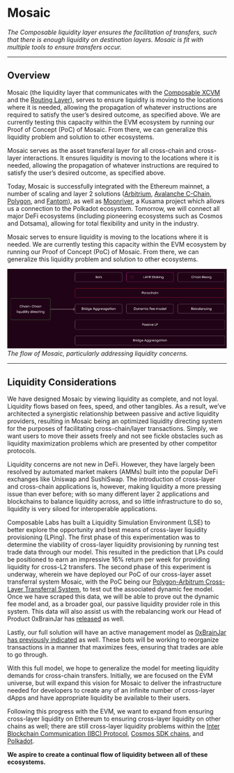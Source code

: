 # Mosaic

*The Composable liquidity layer ensures the facilitation of transfers, such that there is enough liquidity on destination layers. Mosaic is fit with multiple tools to ensure transfers occur.*

---

## Overview

Mosaic (the liquidity layer that communicates with the [Composable XCVM](./cross-chain-virtual-machine.html) and the [Routing Layer](./routing-layer.html)), serves to ensure liquidity is moving to the locations where it is needed, allowing the propagation of whatever instructions are required to satisfy the user’s desired outcome, as specified above. We are currently testing this capacity within the EVM ecosystem by running our Proof of Concept (PoC) of Mosaic. From there, we can generalize this liquidity problem and solution to other ecosystems.

Mosaic serves as the asset transferal layer for all cross-chain and cross-layer interactions. It ensures liquidity is moving to the locations where it is needed, allowing the propagation of whatever instructions are required to satisfy the user’s desired outcome, as specified above.

Today, Mosaic is successfully integrated with the Ethereum mainnet, a number of scaling and layer 2 solutions ([Arbitrium](https://composablefi.medium.com/composable-finance-is-collaborating-with-arbitrum-for-seamless-cross-layer-transfers-be42d7da4ccc), [Avalanche C-Chain](https://composablefi.medium.com/integrating-avalanches-c-chain-into-the-mosaic-poc-631a75e8be23), [Polygon](https://composablefi.medium.com/composable-finance-collaborates-with-polygon-for-integration-into-its-layer-2-bridge-40aaf4a47954), and [Fantom](https://composablefi.medium.com/composable-integrates-fantom-into-its-mosaic-poc-bridge-25a4a5569875)), as well as [Moonriver](https://composablefi.medium.com/composable-integrates-moonriver-into-the-mosaic-poc-bridge-73442af528cc), a Kusama project which allows us a connection to the Polkadot ecosystem. Tomorrow, we will connect all major DeFi ecosystems (including pioneering ecosystems such as Cosmos and Dotsama), allowing for total flexibility and unity in the industry.

Mosaic serves to ensure liquidity is moving to the locations where it is needed. We are currently testing this capacity within the EVM ecosystem by running our Proof of Concept (PoC) of Mosaic. From there, we can generalize this liquidity problem and solution to other ecosystems.

![Flow of Mosaic](./flow-of-mosaic.png)
*The flow of Mosaic, particularly addressing liquidity concerns.*

---

## Liquidity Considerations

We have designed Mosaic by viewing liquidity as complete, and not loyal. Liquidity flows based on fees, speed, and other tangibles. As a result, we’ve architected a synergistic relationship between passive and active liquidity providers, resulting in Mosaic being an optimized liquidity directing system for the purposes of facilitating cross-chain/layer transactions. Simply, we want users to move their assets freely and not see fickle obstacles such as liquidity maximization problems which are presented by other competitor protocols.

Liquidity concerns are not new in DeFi. However, they have largely been resolved by automated market makers (AMMs) built into the popular DeFi exchanges like Uniswap and SushiSwap. The introduction of cross-layer and cross-chain applications is, however, making liquidity a more pressing issue than ever before; with so many different layer 2 applications and blockchains to balance liquidity across, and so little infrastructure to do so, liquidity is very siloed for interoperable applications.


Composable Labs has built a Liquidity Simulation Environment (LSE) to better explore the opportunity and best means of cross-layer liquidity provisioning (LPing). The first phase of this experimentation was to determine the viability of cross-layer liquidity provisioning by running test trade data through our model. This resulted in the prediction that LPs could be positioned to earn an impressive 16% return per week for providing liquidity for cross-L2 transfers. The second phase of this experiment is underway, wherein we have deployed our PoC of our cross-layer asset transferral system Mosaic, with the PoC being our [Polygon-Arbitrum Cross-Layer Transferral System](https://composablefi.medium.com/the-launch-of-our-polygon-arbitrum-cross-layer-transferral-system-a-novel-proof-of-concept-b4cfc8cf0023), to test out the associated dynamic fee model. Once we have scraped this data, we will be able to prove out the dynamic fee model and, as a broader goal, our passive liquidity provider role in this system. This data will also assist us with the rebalancing work our Head of Product 0xBrainJar has [released](https://0xbrainjar.medium.com/liquidity-forecasting-in-mosaic-e93beb6cc511) as well.

Lastly, our full solution will have an active management model as [0xBrainJar has previously indicated](https://0xbrainjar.medium.com/mosaic-phase-2-deploying-an-mvp-for-transfers-across-a-number-of-l2s-with-bot-facilitated-f9991271c7cd) as well. These bots will be working to reorganize transactions in a manner that maximizes fees, ensuring that trades are able to go through.

With this full model, we hope to generalize the model for meeting liquidity demands for cross-chain transfers. Initially, we are focused on the EVM universe, but will expand this vision for Mosaic to deliver the infrastructure needed for developers to create any of an infinite number of cross-layer dApps and have appropriate liquidity be available to their users.

Following this progress with the EVM, we want to expand from ensuring cross-layer liquidity on Ethereum to ensuring cross-layer liquidity on other chains as well; there are still cross-layer liquidity problems within the [Inter Blockchain Communication (IBC) Protocol](https://ibcprotocol.org/), [Cosmos SDK chains](https://cosmos.network/), and [Polkadot](https://polkadot.network/).

**We aspire to create a continual flow of liquidity between all of these ecosystems.**